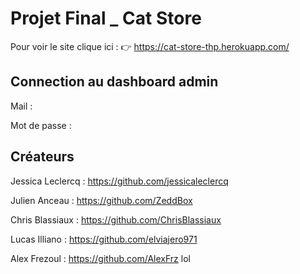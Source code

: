 # Projet Final _ Cat Store

Pour voir le site clique ici :  👉 https://cat-store-thp.herokuapp.com/

## Connection au dashboard admin 

Mail : 

Mot de passe : 

## Créateurs

Jessica Leclercq : https://github.com/jessicaleclercq

Julien Anceau : https://github.com/ZeddBox

Chris Blassiaux : https://github.com/ChrisBlassiaux

Lucas Illiano : https://github.com/elviajero971

Alex Frezoul : https://github.com/AlexFrz  lol
